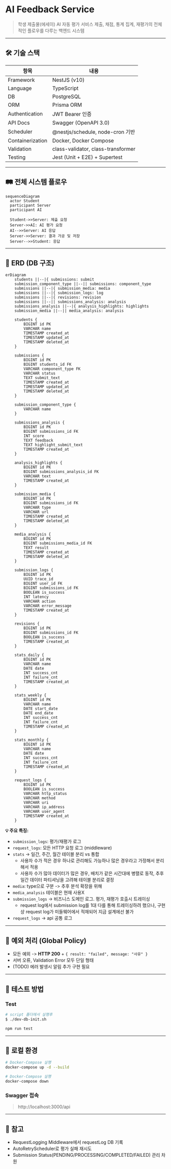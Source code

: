 # AI Feedback Service

> 학생 제출물(에세이) AI 자동 평가 서비스
제출, 채점, 통계 집계, 재평가의 전체적인 플로우를 다루는 백엔드 시스템
> 

---

## 🛠️ 기술 스택

| 항목 | 내용 |
| --- | --- |
| Framework | NestJS (v10) |
| Language | TypeScript |
| DB | PostgreSQL |
| ORM | Prisma ORM |
| Authentication | JWT Bearer 인증 |
| API Docs | Swagger (OpenAPI 3.0) |
| Scheduler | @nestjs/schedule, node-cron 기반 |
| Containerization | Docker, Docker Compose |
| Validation | class-validator, class-transformer |
| Testing | Jest (Unit + E2E) + Supertest |

---

## 🛤️ 전체 시스템 플로우

```mermaid
sequenceDiagram
  actor Student
  participant Server
  participant AI

  Student->>Server: 제출 요청
  Server->>AI: AI 평가 요청
  AI-->>Server: AI 응답
  Server->>Server: 결과 가공 및 저장
  Server-->>Student: 응답

```

---

## 📄 ERD (DB 구조)

```mermaid
erDiagram
	students ||--|{ submissions: submit
	submission_component_type ||--|| submissions: component_type
	submissions ||--|{ submission_media: media
	submissions ||--|{ submission_logs: log
	submissions ||--|{ revisions: revision
	submissions ||--|| submissions_analysis: analysis
	submissions_analysis ||--|{ analysis_highlights: highlights
	submission_media ||--|| media_analysis: analysis

	students {
		BIGINT id PK
		VARCHAR name
		TIMESTAMP created_at
		TIMESTAMP updated_at
		TIMESTAMP deleted_at
	}
	
	submissions {
		BIGINT id PK
		BIGINT students_id FK
		VARCHAR component_type FK 
		VARCHAR status
		TEXT submit_text
		TIMESTAMP created_at
		TIMESTAMP updated_at
		TIMESTAMP deleted_at
	}
	
	submission_component_type {
		VARCHAR name
	}

	submissions_analysis {
		BIGINT id PK
		BIGINT submissions_id FK
		INT score
		TEXT feedback
		TEXT highlight_submit_text
		TIMESTAMP created_at
	}
	
	analysis_highlights {
		BIGINT id PK
		BIGINT submissions_analysis_id FK
		VARCHAR text
		TIMESTAMP created_at
	}
	
	submission_media {
		BIGINT id PK
		BIGINT submissions_id FK
		VARCHAR type
		VARCHAR url
		TIMESTAMP created_at
		TIMESTAMP deleted_at
	}
	
	media_analysis {
		BIGINT id PK
		BIGINT submissions_media_id FK
		TEXT result
		TIMESTAMP created_at
		TIMESTAMP deleted_at
	}
	
	submission_logs {
		BIGINT id PK
		UUID trace_id
		BIGINT user_id FK
		BIGINT submissions_id FK
		BOOLEAN is_success
		INT latency
		VARCHAR action
		VARCHAR error_message
		TIMESTAMP created_at
	}
	
	revisions {
		BIGINT id PK
		BIGINT submissions_id FK
		BOOLEAN is_success
		TIMESTAMP created_at
	}
	
	stats_daily {
		BIGINT id PK
		VARCHAR name
		DATE date
		INT success_cnt
		INT failure_cnt
		TIMESTAMP created_at
	}
	
	stats_weekly {
		BIGINT id PK
		VARCHAR name
		DATE start_date
		DATE end_date
		INT success_cnt
		INT failure_cnt
		TIMESTAMP created_at
	}
	
	stats_monthly {
		BIGINT id PK
		VARCHAR name
		DATE date
		INT success_cnt
		INT failure_cnt
		TIMESTAMP created_at
	}
	
	request_logs {
		BIGINT id PK
		BOOLEAN is_success
		VARCHAR http_status
		VARCHAR method
		VARCHAR uri
		VARCHAR ip_address
		VARCHAR user_agent
		TIMESTAMP created_at
	}
```

**💡 주요 특징:**

- `submission_logs`: 평가/재평가 로그
- `request_logs`: 모든 HTTP 요청 로그 (middleware)
- `stats` → 일간, 주간, 월간 테이블 분리 vs 통합
    - 사용자 수가 적은 경우 하나로 관리해도 가능하나 많은 경우라고 가정해서 분리해서 적용
    - 사용자 수가 많아 데이터가 많은 경우, 배치가 같은 시간대에 병렬로 동작, 추후 일간 데이터 파티셔닝을 고려해 테이블 분리로 결정
- `media`: type으로 구분 -> 추후 분석 확장을 위해
- `media_analysis` 테이블은 현재 사용X
- `submission_logs` → 비즈니스 도메인 로그. 평가, 재평가 호출시 트레이싱
    - request log에서 submission log를 1대 다를 통해 트레이싱하려 했으나, 구현상 request log가 미들웨어에서 적재되어 지금 설계에선 불가
- `request_logs` → api 공통 로그

---

## 🧪 예외 처리 (Global Policy)

- 모든 예외 -> **HTTP 200** + `{ result: "failed", message: "사유" }`
- 서버 오류, Validation Error 모두 단일 형태
- (TODO) 에러 발생시 알림 추가 구현 필요

---

## 🧐 테스트 방법

### Test

```bash
# script 폴더에서 실행후
$ ./dev-db-init.sh

npm run test
```

---

## 💪 로컬 환경

```bash
# Docker-Compose 실행
docker-compose up -d --build

# Docker-Compose 실행
docker-compose down
```

### Swagger 접속

> http://localhost:3000/api
> 

---

## 📅 참고

- RequestLogging Middleware에서 requestLog DB 기록
- AutoRetryScheduler로 평가 실패 재시도
- Submission Status(PENDING/PROCESSING/COMPLETED/FAILED) 관리 차원
